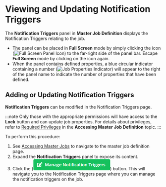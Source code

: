 # Viewing and Updating Notification Triggers

The **Notification Triggers** panel in **Master Job Definition** displays the
Notification Triggers relating to the job.

- The panel can be placed in **Full Screen** mode by simply clicking
  the icon (![Full Screen Panel Icon     ](../../../../../../Resources/Images/SM/Full-Screen-Mode-Icon.png "Full Screen Panel Icon"))
  to the far-right side of the panel bar. Escape **Full Screen** mode
  by clicking on the icon again.
- When the panel contains defined properties, a blue circular
  indicator containing a number (![Job Properties     Indicator](../../../../../../Resources/Images/SM/Daily-Job-Definition-Properties-Indicator.png "Job Properties Indicator"))
  will appear to the right of the panel name to indicate the number of
  properties that have been defined.

## Adding or Updating Notification Triggers

**Notification Triggers** can be modified in the Notification Triggers page.

:::note
Only those with the appropriate permissions will have access to the **Lock** button and can update job properties. For details about privileges, refer to [Required Privileges](Accessing-Master-Jobs.md#Required) in the **Accessing Master Job Definition** topic.
:::

To perform this procedure:

1. See [Accessing Master Jobs](Accessing-Master-Jobs.md) to navigate to the master job definition page.
2. Expand the **Notification Triggers** panel to expose its content.
3. Click the (![Manage Notification Triggers](../../../../../../Resources/Images/SM/Library/MasterJobs/manage-notification-triggers.png "Manage Notification Triggers Button")) button. This will navigate you to the Notification Triggers page where you can manage the notification triggers on the job.
